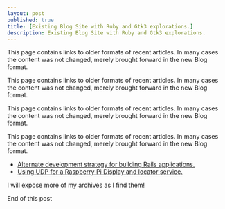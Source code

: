 ```yaml
---
layout: post
published: true
title: [Existing Blog Site with Ruby and Gtk3 explorations.]
description: Existing Blog Site with Ruby and Gtk3 explorations.
---
```


This page contains links to older formats of recent articles.  In many cases the content was not changed, merely brought forward in the new Blog format.

This page contains links to older formats of recent articles.  In many cases the content was not changed, merely brought forward in the new Blog format.

This page contains links to older formats of recent articles.  In many cases the content was not changed, merely brought forward in the new Blog format.

This page contains links to older formats of recent articles.  In many cases the content was not changed, merely brought forward in the new Blog format.

* [Alternate development strategy for building Rails applications.](https://skoona.blogspot.com/2016/08/sknservices-alternate-development_11.html)
* [Using UDP for a Raspberry Pi Display and locator service.](https://skoona.blogspot.com/2016/08/raspberry-pi-iot-udp-programming-with.html)

I will expose more of my archives as I find them!

End of this post


